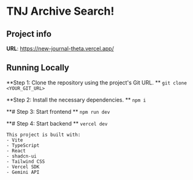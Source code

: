 # TNJ Archive Search!

## Project info

**URL**: https://new-journal-theta.vercel.app/

## Running Locally
**Step 1: Clone the repository using the project's Git URL.
**
`git clone <YOUR_GIT_URL>`

**Step 2: Install the necessary dependencies.
**
`npm i`

**# Step 3: Start frontend
**
`npm run dev`

**# Step 4: Start backend
**
`vercel dev`
```
This project is built with:
- Vite
- TypeScript
- React
- shadcn-ui
- Tailwind CSS
- Vercel SDK
- Gemini API
